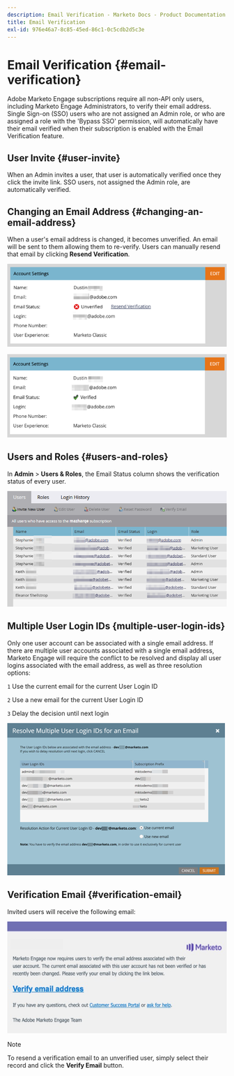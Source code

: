 ```yaml
---
description: Email Verification - Marketo Docs - Product Documentation
title: Email Verification
exl-id: 976e46a7-8c85-45ed-86c1-0c5cdb2d5c3e
---
```

# Email Verification {#email-verification}

Adobe Marketo Engage subscriptions require all non-API only users, including Marketo Engage Administrators, to verify their email address. Single Sign-on (SSO) users who are not assigned an Admin role, or who are assigned a role with the 'Bypass SSO' permission, will automatically have their email verified when their subscription is enabled with the Email Verification feature.

## User Invite {#user-invite}

When an Admin invites a user, that user is automatically verified once they click the invite link. SSO users, not assigned the Admin role, are automatically verified.

## Changing an Email Address {#changing-an-email-address}

When a user's email address is changed, it becomes unverified. An email will be sent to them allowing them to re-verify. Users can manually resend that email by clicking **Resend Verification**.

   ![](assets/email-verification-1.png)

   ![](assets/email-verification-2.png)

## Users and Roles {#users-and-roles}

In **Admin** > **Users & Roles**, the Email Status column shows the verification status of every user.

   ![](assets/email-verification-3.png)

## Multiple User Login IDs {multiple-user-login-ids}

Only one user account can be associated with a single email address. If there are multiple user accounts associated with a single email address, Marketo Engage will require the conflict to be resolved and display all user logins associated with the email address, as well as three resolution options:<p>
`1` Use the current email for the current User Login ID<p>
`2` Use a new email for the current User Login ID<p>
`3` Delay the decision until next login

   ![](assets/email-verification-4.png)

## Verification Email {#verification-email}

Invited users will receive the following email:

   ![](assets/email-verification-5.png)

>[!NOTE]
>
>To resend a verification email to an unverified user, simply select their record and click the **Verify Email** button.
